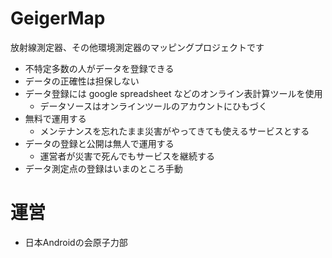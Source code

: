 # GeigerMap

放射線測定器、その他環境測定器のマッピングプロジェクトです

- 不特定多数の人がデータを登録できる
- データの正確性は担保しない
- データ登録には google spreadsheet などのオンライン表計算ツールを使用
  - データソースはオンラインツールのアカウントにひもづく
- 無料で運用する
  - メンテナンスを忘れたまま災害がやってきても使えるサービスとする
- データの登録と公開は無人で運用する
  - 運営者が災害で死んでもサービスを継続する
- データ測定点の登録はいまのところ手動


# 運営

- 日本Androidの会原子力部

